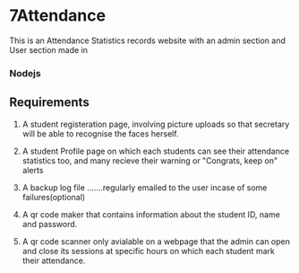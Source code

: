 # 7Attendance
This is an Attendance Statistics records website with an admin section and User section made in 
### Nodejs

## Requirements
1. A student registeration page, involving picture uploads so that secretary will be able to recognise the faces herself.

2. A student Profile page on which each students can see their attendance statistics too, and many recieve their warning  or "Congrats, keep on" alerts 

3. A backup log file .......regularly emailed to the user incase of some failures(optional)

4. A qr code maker that contains information about the student ID, name and password.

5. A qr code scanner only avialable on a webpage that the admin can open and close its sessions at specific hours  on which each student mark their attendance.


